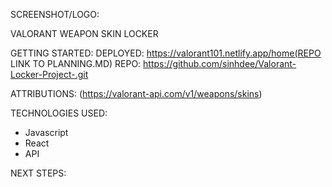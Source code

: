 SCREENSHOT/LOGO:

VALORANT WEAPON SKIN LOCKER 

GETTING STARTED:
DEPLOYED: https://valorant101.netlify.app/home(REPO LINK TO PLANNING.MD)
REPO: https://github.com/sinhdee/Valorant-Locker-Project-.git

ATTRIBUTIONS:
(https://valorant-api.com/v1/weapons/skins)

TECHNOLOGIES USED:
- Javascript 
- React 
- API

NEXT STEPS:
